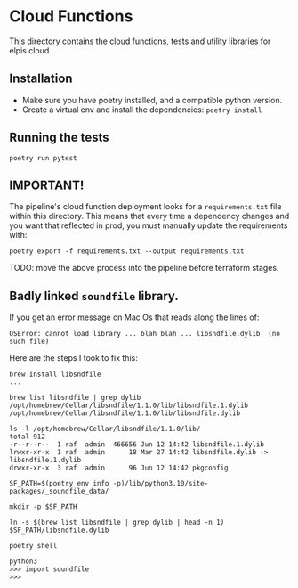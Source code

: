 # Cloud Functions

This directory contains the cloud functions, tests and utility libraries
for elpis cloud.

## Installation

- Make sure you have poetry installed, and a compatible python version.
- Create a virtual env and install the dependencies: `poetry install`

## Running the tests

`poetry run pytest`

## IMPORTANT!

The pipeline's cloud function deployment looks for a `requirements.txt` file
within this directory. This means that every time a dependency changes and
you want that reflected in prod, you must manually update the requirements
with:

`poetry export -f requirements.txt --output requirements.txt`

TODO: move the above process into the pipeline before terraform stages.

## Badly linked `soundfile` library.

If you get an error message on Mac Os that reads along the lines of:

```
OSError: cannot load library ... blah blah ... libsndfile.dylib' (no such file)
```

Here are the steps I took to fix this:

```
brew install libsndfile
...

brew list libsndfile | grep dylib
/opt/homebrew/Cellar/libsndfile/1.1.0/lib/libsndfile.1.dylib
/opt/homebrew/Cellar/libsndfile/1.1.0/lib/libsndfile.dylib

ls -l /opt/homebrew/Cellar/libsndfile/1.1.0/lib/
total 912
-r--r--r--  1 raf  admin  466656 Jun 12 14:42 libsndfile.1.dylib
lrwxr-xr-x  1 raf  admin      18 Mar 27 14:42 libsndfile.dylib -> libsndfile.1.dylib
drwxr-xr-x  3 raf  admin      96 Jun 12 14:42 pkgconfig

SF_PATH=$(poetry env info -p)/lib/python3.10/site-packages/_soundfile_data/

mkdir -p $SF_PATH

ln -s $(brew list libsndfile | grep dylib | head -n 1) $SF_PATH/libsndfile.dylib

poetry shell

python3
>>> import soundfile
>>>
```
